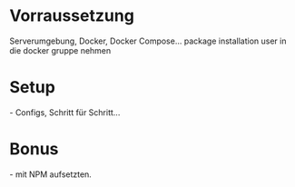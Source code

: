 <h1> Vorraussetzung </h1>

Serverumgebung, Docker, Docker Compose...
package installation
user in die docker gruppe nehmen

<h1> Setup </h1>
- Configs, Schritt für Schritt...

<h1> Bonus </h1>
- mit NPM aufsetzten.
